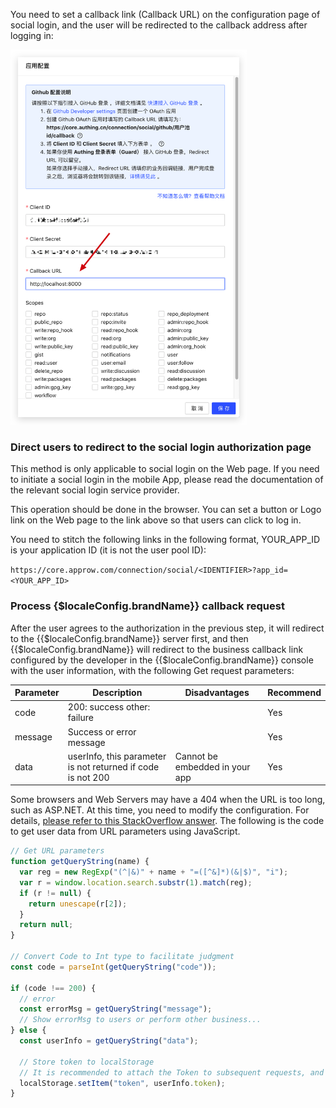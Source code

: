 
You need to set a callback link (Callback URL) on the configuration page of social login, and the user will be redirected to the callback address after logging in:

<img src="../../images/social-connection-redirect-url.png" height="600px">

### Direct users to redirect to the social login authorization page

This method is only applicable to social login on the Web page. If you need to initiate a social login in the mobile App, please read the documentation of the relevant social login service provider.

This operation should be done in the browser. You can set a  button or Logo link on the Web page to the link above so that users can click to log in.

You need to stitch the following links in the following format, YOUR_APP_ID is your application ID (it is not the user pool ID):

`https://core.approw.com/connection/social/<IDENTIFIER>?app_id=<YOUR_APP_ID>`

### Process {$localeConfig.brandName}} callback request

After the user agrees to the authorization in the previous step, it will redirect to the {{$localeConfig.brandName}} server first, and then {{$localeConfig.brandName}} will redirect to the business callback link configured by the developer in the {{$localeConfig.brandName}} console with the user information, with the following Get request parameters:

| Parameter                  | Description                                      | Disadvantages                                                | Recommend   |
|------------------------|-------------------------------------------|-----------------------------------------------------|------------|
| code                   | 200: success other: failure |                                                     | Yes   |
| message                | Success or error message                            |                                                     | Yes   |
| data                   | userInfo, this parameter is not returned if code is not 200   | Cannot be embedded in your app                                | Yes   |

Some browsers and Web Servers may have a 404 when the URL is too long, such as ASP.NET. At this time, you need to modify the configuration. For details, [please refer to this StackOverflow answer](https://stackoverflow.com/questions/28681366/in-asp-net-mvc-would-a-querystring-too-long-result-in-404-file-not-found-error/28681600). 
The following is the code to get user data from URL parameters using JavaScript.

```javascript
// Get URL parameters
function getQueryString(name) {
  var reg = new RegExp("(^|&)" + name + "=([^&]*)(&|$)", "i");
  var r = window.location.search.substr(1).match(reg);
  if (r != null) {
    return unescape(r[2]);
  }
  return null;
}

// Convert Code to Int type to facilitate judgment
const code = parseInt(getQueryString("code"));

if (code !== 200) {
  // error
  const errorMsg = getQueryString("message");
  // Show errorMsg to users or perform other business...
} else {
  const userInfo = getQueryString("data");

  // Store token to localStorage
  // It is recommended to attach the Token to subsequent requests, and verify the validity of the Token by the backend
  localStorage.setItem("token", userInfo.token);
}
```
